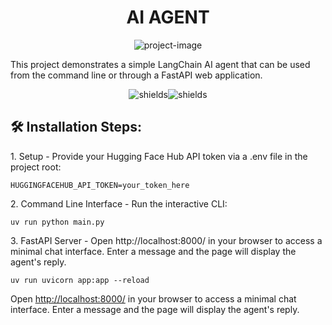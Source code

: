 <h1 align="center" id="title">AI AGENT</h1>

<p align="center"><img src="https://socialify.git.ci/sniper15867/agent1/image?language=1&amp;owner=1&amp;name=1&amp;stargazers=1&amp;theme=Light" alt="project-image"></p>

<p id="description">This project demonstrates a simple LangChain AI agent that can be used from the command line or through a FastAPI web application.</p>

<p align="center"><img src="https://img.shields.io/badge/python-1" alt="shields"><img src="https://img.shields.io/badge/Langchain-1" alt="shields"></p>

<h2>🛠️ Installation Steps:</h2>

<p>1. Setup - Provide your Hugging Face Hub API token via a .env file in the project root:</p>

```
HUGGINGFACEHUB_API_TOKEN=your_token_here
```

<p>2. Command Line Interface - Run the interactive CLI:</p>

```
uv run python main.py
```

<p>3. FastAPI Server - Open http://localhost:8000/ in your browser to access a minimal chat interface. Enter a message and the page will display the agent's reply.</p>

```
uv run uvicorn app:app --reload
```

Open <http://localhost:8000/> in your browser to access a minimal chat interface. Enter a message and the page will display the agent's reply.
